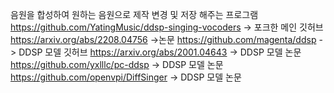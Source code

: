 음원을 합성하여 원하는 음원으로 제작 변경 및 저장 해주는 프로그램
https://github.com/YatingMusic/ddsp-singing-vocoders -> 포크한 메인 깃허브
https://arxiv.org/abs/2208.04756 ->논문
https://github.com/magenta/ddsp -> DDSP 모델 깃허브
https://arxiv.org/abs/2001.04643  -> DDSP 모델 논문
https://github.com/yxlllc/pc-ddsp  -> DDSP 모델 논문
https://github.com/openvpi/DiffSinger -> DDSP 모델 논문
